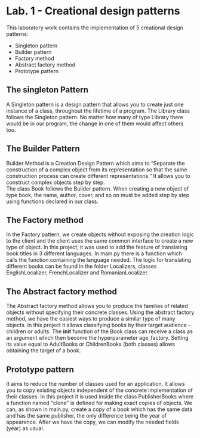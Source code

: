 # Lab. 1 - Creational design patterns

This laboratory work contains the implementation of 5 creational 
design patterns:
- Singleton pattern
- Builder pattern
- Factory method
- Abstract factory method
- Prototype pattern

## The singleton Pattern 
A Singleton pattern is a design pattern that allows you to create 
just one instance of a class, throughout the lifetime of a program.
The Library class follows the Singleton pattern. No matter how many
of type Library there would be in our program, the change in one of 
them would affect others too.

## The Builder Pattern
Builder Method is a Creation Design Pattern which aims to “Separate 
the construction of a complex object from its representation so 
that the same construction process can create different 
representations.” It allows you to construct complex objects 
step by step. <br>
The class Book follows the Builder pattern. When creating a new object
of type book, the name, author, cover, and so on must be added step
by step using functions declared in our class.

## The Factory method
 In the Factory pattern, we create objects without exposing the 
 creation logic to the client and the client uses the same common 
 interface to create a new type of object. In this project, it was 
 used to add the feature of translating book titles in 3 different 
 languages. In main.py there is a function which calls the function
 containing the language needed. The logic for translating different
 books can be found in the folder Localizers, classes EnglishLocalizer,
 FrenchLocalizer and RomanianLocalizer.
 
## The Abstract factory method
The Abstract factory method allows you to produce the families of 
related objects without specifying their concrete classes. Using 
the abstract factory method, we have the easiest ways to produce 
a similar type of many objects. In this project it allows 
classifying books by their target audience - children or adults. 
The __init__ function of the Book class can receive a class as 
an argument which then become the hyperparameter age_factory. Setting
its value equal to AdultBooks or ChildrenBooks (both classes) 
allows obtaining the target of a book.

## Prototype pattern
It aims to reduce the number of classes used for an application. 
It allows you to copy existing objects independent of the concrete 
implementation of their classes.  In this project it is used inside
the class PublisherBooks where a function named "clone" is defined
for making exact copies of objects. We can, as shown in main.py, create
a copy of a book which has the same data and has the same publisher,
the only difference being the year of appearence. After we have
the copy, we can modify the needed fields (year) as usual.
